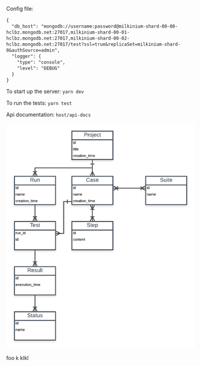 Config file:
```
{
  "db_host": "mongodb://username:password@milkinium-shard-00-00-hclbz.mongodb.net:27017,milkinium-shard-00-01-hclbz.mongodb.net:27017,milkinium-shard-00-02-hclbz.mongodb.net:27017/test?ssl=true&replicaSet=milkinium-shard-0&authSource=admin",
  "logger": {
    "type": "console",
    "level": "DEBUG"
  }
}
```

To start up the server:
`yarn dev`

To run the tests:
`yarn test`

Api documentation:
`host/api-docs`

![Screenshot](data-model.png)

foo
k
klkl
